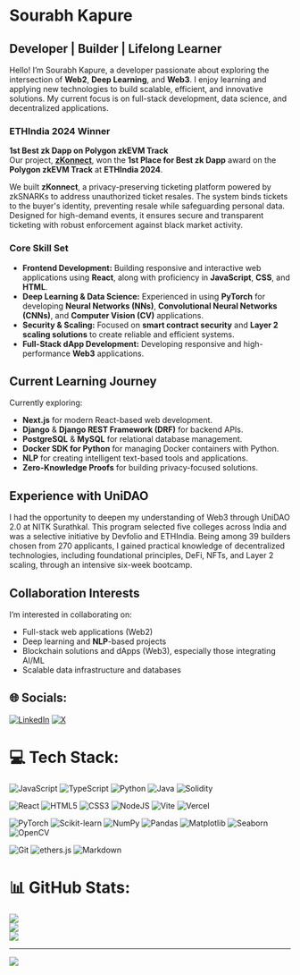 # Sourabh Kapure  

## Developer | Builder | Lifelong Learner

Hello! I’m Sourabh Kapure, a developer passionate about exploring the intersection of **Web2**, **Deep Learning**, and **Web3**. I enjoy learning and applying new technologies to build scalable, efficient, and innovative solutions. My current focus is on full-stack development, data science, and decentralized applications.  

### ETHIndia 2024 Winner  
**1st Best zk Dapp on Polygon zkEVM Track**  
Our project, **[zKonnect](https://github.com/swrjsingh/ETH24Submission)**, won the **1st Place for Best zk Dapp** award on the **Polygon zkEVM Track** at **ETHIndia 2024**.  

We built **zKonnect**, a privacy-preserving ticketing platform powered by zkSNARKs to address unauthorized ticket resales. The system binds tickets to the buyer's identity, preventing resale while safeguarding personal data. Designed for high-demand events, it ensures secure and transparent ticketing with robust enforcement against black market activity.  

### Core Skill Set  
- **Frontend Development:** Building responsive and interactive web applications using **React**, along with proficiency in **JavaScript**, **CSS**, and **HTML**.  
- **Deep Learning & Data Science:** Experienced in using **PyTorch** for developing **Neural Networks (NNs)**, **Convolutional Neural Networks (CNNs)**, and **Computer Vision (CV)** applications.  
- **Security & Scaling:** Focused on **smart contract security** and **Layer 2 scaling solutions** to create reliable and efficient systems.  
- **Full-Stack dApp Development:** Developing responsive and high-performance **Web3** applications.  

## Current Learning Journey  
Currently exploring:  
- **Next.js** for modern React-based web development.  
- **Django** & **Django REST Framework (DRF)** for backend APIs.  
- **PostgreSQL** & **MySQL** for relational database management.  
- **Docker SDK for Python** for managing Docker containers with Python.  
- **NLP** for creating intelligent text-based tools and applications.  
- **Zero-Knowledge Proofs** for building privacy-focused solutions.  

## Experience with UniDAO  
I had the opportunity to deepen my understanding of Web3 through UniDAO 2.0 at NITK Surathkal. This program selected five colleges across India and was a selective initiative by Devfolio and ETHIndia. Being among 39 builders chosen from 270 applicants, I gained practical knowledge of decentralized technologies, including foundational principles, DeFi, NFTs, and Layer 2 scaling, through an intensive six-week bootcamp.  

## Collaboration Interests  
I’m interested in collaborating on:  
- Full-stack web applications (Web2)  
- Deep learning and **NLP**-based projects  
- Blockchain solutions and dApps (Web3), especially those integrating AI/ML  
- Scalable data infrastructure and databases  

## 🌐 Socials:
[![LinkedIn](https://img.shields.io/badge/LinkedIn-%230077B5.svg?logo=linkedin&logoColor=white)](https://linkedin.com/in/sourabhkapure)   [![X](https://img.shields.io/badge/X-black.svg?logo=X&logoColor=white)](https://x.com/sourabhkapure) 

# 💻 Tech Stack:
![JavaScript](https://img.shields.io/badge/javascript-%23323330.svg?style=for-the-badge&logo=javascript&logoColor=%23F7DF1E) 
![TypeScript](https://img.shields.io/badge/typescript-%23007ACC.svg?style=for-the-badge&logo=typescript&logoColor=white) 
![Python](https://img.shields.io/badge/python-3670A0?style=for-the-badge&logo=python&logoColor=ffdd54) 
![Java](https://img.shields.io/badge/java-%23ED8B00.svg?style=for-the-badge&logo=openjdk&logoColor=white)
![Solidity](https://img.shields.io/badge/Solidity-%23363636.svg?style=for-the-badge&logo=solidity&logoColor=white) 

![React](https://img.shields.io/badge/react-%2320232a.svg?style=for-the-badge&logo=react&logoColor=%2361DAFB) 
![HTML5](https://img.shields.io/badge/html5-%23E34F26.svg?style=for-the-badge&logo=html5&logoColor=white) 
![CSS3](https://img.shields.io/badge/css3-%231572B6.svg?style=for-the-badge&logo=css3&logoColor=white) 
![NodeJS](https://img.shields.io/badge/node.js-6DA55F?style=for-the-badge&logo=node.js&logoColor=white) 
![Vite](https://img.shields.io/badge/vite-%23646CFF.svg?style=for-the-badge&logo=vite&logoColor=white) 
![Vercel](https://img.shields.io/badge/vercel-%23000000.svg?style=for-the-badge&logo=vercel&logoColor=white) 

![PyTorch](https://img.shields.io/badge/PyTorch-%23EE4C2C.svg?style=for-the-badge&logo=PyTorch&logoColor=white)
![Scikit-learn](https://img.shields.io/badge/scikit--learn-F7931E?style=for-the-badge&logo=scikit-learn&logoColor=white)
![NumPy](https://img.shields.io/badge/numpy-%23013243.svg?style=for-the-badge&logo=numpy&logoColor=white) 
![Pandas](https://img.shields.io/badge/pandas-%23150458.svg?style=for-the-badge&logo=pandas&logoColor=white) 
![Matplotlib](https://img.shields.io/badge/Matplotlib-%23ffffff.svg?style=for-the-badge&logo=Matplotlib&logoColor=black) 
![Seaborn](https://img.shields.io/badge/Seaborn-%23327197.svg?style=for-the-badge&logo=Seaborn&logoColor=white) 
![OpenCV](https://img.shields.io/badge/OpenCV-%23white.svg?style=for-the-badge&logo=opencv&logoColor=white) 

![Git](https://img.shields.io/badge/Git-%23F05033.svg?style=for-the-badge&logo=git&logoColor=white) 
![ethers.js](https://img.shields.io/badge/ethers.js-4E8EE9?style=for-the-badge&logoColor=black) 
![Markdown](https://img.shields.io/badge/markdown-%23000000.svg?style=for-the-badge&logo=markdown&logoColor=white)



# 📊 GitHub Stats:
![](https://github-readme-stats.vercel.app/api?username=spkap&theme=dark&hide_border=false&include_all_commits=true&count_private=true)<br/>
![](https://github-readme-streak-stats.herokuapp.com/?user=spkap&theme=dark&hide_border=false)<br/>
![](https://github-readme-stats.vercel.app/api/top-langs/?username=spkap&theme=dark&hide_border=false&include_all_commits=true&count_private=true&layout=compact)

---
[![](https://visitcount.itsvg.in/api?id=spkap&icon=0&color=0)](https://visitcount.itsvg.in)




